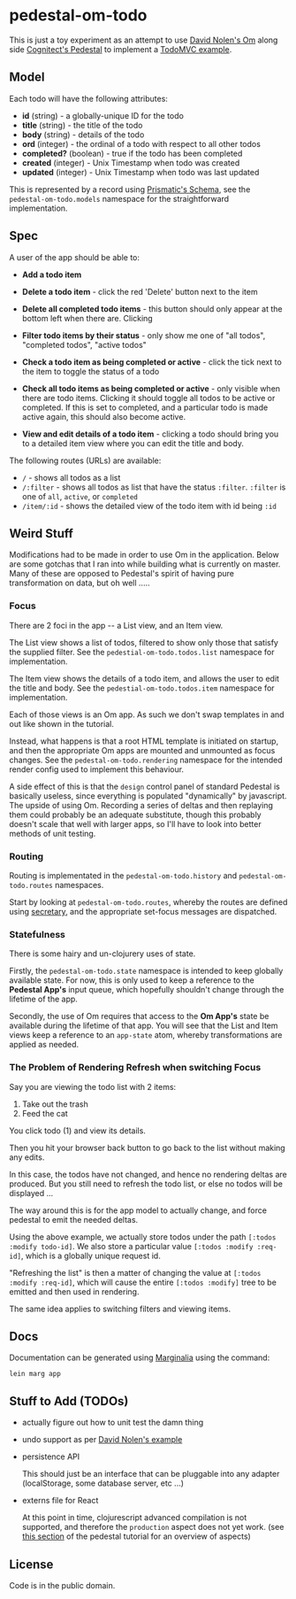 # pedestal-om-todo

This is just a toy experiment as an attempt to use [David Nolen's Om](https://github.com/swannodette/om) along side [Cognitect's Pedestal](https://github.com/pedestal/pedestal) to implement a [TodoMVC example](http://todomvc.com).

## Model

Each todo will have the following attributes:

* **id** (string) - a globally-unique ID for the todo
* **title** (string) - the title of the todo
* **body** (string) - details of the todo
* **ord** (integer) - the ordinal of a todo with respect to all other todos
* **completed?** (boolean) - true if the todo has been completed
* **created** (integer) - Unix Timestamp when todo was created
* **updated** (integer) - Unix Timestamp when todo was last updated

This is represented by a record using [Prismatic's Schema](https://github.com/prismatic/schema), see the `pedestal-om-todo.models` namespace for the straightforward implementation.

## Spec

A user of the app should be able to:

* **Add a todo item**

* **Delete a todo item** - click the red 'Delete' button next to the item

* **Delete all completed todo items** - this button should only appear at the bottom left when there are. Clicking

* **Filter todo items by their status** - only show me one of "all todos", "completed todos", "active todos"

* **Check a todo item as being completed or active** - click the tick next to the item to toggle the status of a todo

* **Check all todo items as being completed or active** - only visible when there are todo items. Clicking it should toggle all todos to be active or completed. If this is set to completed, and a particular todo is made active again, this should also become active.

* **View and edit details of a todo item** - clicking a todo should bring you to a detailed item view where you can edit the title and body.

The following routes (URLs) are available:

* `/` - shows all todos as a list
* `/:filter` - shows all todos as list that have the status `:filter`. `:filter` is one of `all`, `active`, or `completed`
* `/item/:id` - shows the detailed view of the todo item with id being `:id`

## Weird Stuff

Modifications had to be made in order to use Om in the application. Below are some gotchas that I ran into while building what is currently on master. Many of these are opposed to Pedestal's spirit of having pure transformation on data, but oh well .....

### Focus

There are 2 foci in the app -- a List view, and an Item view.

The List view shows a list of todos, filtered to show only those that satisfy the supplied filter. See the `pedestial-om-todo.todos.list` namespace for implementation.

The Item view shows the details of a todo item, and allows the user to edit the title and body. See the `pedestial-om-todo.todos.item` namespace for implementation.

Each of those views is an Om app. As such we don't swap templates in and out like shown in the tutorial.

Instead, what happens is that a root HTML template is initiated on startup, and then the appropriate Om apps are mounted and unmounted as focus changes. See the `pedestal-om-todo.rendering` namespace for the intended render config used to implement this behaviour.

A side effect of this is that the `design` control panel of standard Pedestal is basically useless, since everything is populated "dynamically" by javascript. The upside of using Om. Recording a series of deltas and then replaying them could probably be an adequate substitute, though this probably doesn't scale that well with larger apps, so I'll have to look into better methods of unit testing.

### Routing

Routing is implementated in the `pedestal-om-todo.history` and `pedestal-om-todo.routes` namespaces.

Start by looking at `pedestal-om-todo.routes`, whereby the routes are defined using [secretary](https://github.com/gf3/secretary), and the appropriate set-focus messages are dispatched.

### Statefulness

There is some hairy and un-clojurery uses of state.

Firstly, the `pedestal-om-todo.state` namespace is intended to keep globally available state. For now, this is only used to keep a reference to the **Pedestal App's** input queue, which hopefully shouldn't change through the lifetime of the app.

Secondly, the use of Om requires that access to the **Om App's** state be available during the lifetime of that app. You will see that the List and Item views keep a reference to an `app-state` atom, whereby transformations are applied as needed.

### The Problem of Rendering Refresh when switching Focus

Say you are viewing the todo list with 2 items:

1. Take out the trash
2. Feed the cat

You click todo (1) and view its details.

Then you hit your browser back button to go back to the list without making any edits.

In this case, the todos have not changed, and hence no rendering deltas are produced. But you still need to refresh the todo list, or else no todos will be displayed ...

The way around this is for the app model to actually change, and force pedestal to emit the needed deltas.

Using the above example, we actually store todos under the path `[:todos :modify todo-id]`. We also store a particular value `[:todos :modify :req-id]`, which is a globally unique request id.

"Refreshing the list" is then a matter of changing the value at `[:todos :modify :req-id]`, which will cause the entire `[:todos :modify]` tree to be emitted and then used in rendering.

The same idea applies to switching filters and viewing items.

## Docs

Documentation can be generated using [Marginalia](https://github.com/gdeer81/marginalia) using the command:

```
lein marg app
```

## Stuff to Add (TODOs)

* actually figure out how to unit test the damn thing

* undo support as per [David Nolen's example](http://swannodette.github.io/todomvc/labs/architecture-examples/om-undo/index.html)

* persistence API

    This should just be an interface that can be pluggable into any adapter (localStorage, some database server, etc ...)

* externs file for React

    At this point in time, clojurescript advanced compilation is not supported, and therefore the `production` aspect does not yet work. (see [this section](https://github.com/pedestal/app-tutorial/wiki/Aspects) of the pedestal tutorial for an overview of aspects)

## License

Code is in the public domain.
